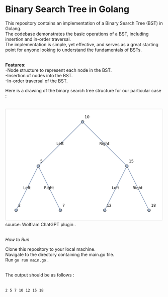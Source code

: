
# **Binary Search Tree in Golang**<br>

This repository contains an implementation of a Binary Search Tree (BST) in Golang.<br>
The codebase demonstrates the basic operations of a BST, including insertion and in-order traversal.<br>
The implementation is simple, yet effective, and serves as a great starting point for anyone looking to understand the fundamentals of BSTs.
<br>
<br>

**Features:**<br>
-Node structure to represent each node in the BST.<br>
-Insertion of nodes into the BST.<br>
-In-order traversal of the BST.<br>

Here is a drawing of the binary search tree structure  for our particular case :<br>
<br>

![Alt text](./binary_search_tree.png) <br>
source: Wolfram ChatGPT plugin .<br>
<br>

*How to Run*<br>

Clone this repository to your local machine.<br>
Navigate to the directory containing the main.go file.<br>
Run  `go run main.go` .<br>
<br>

The output should be as follows : <br> 
<br>

`2 5 7 10 12 15 18` 


